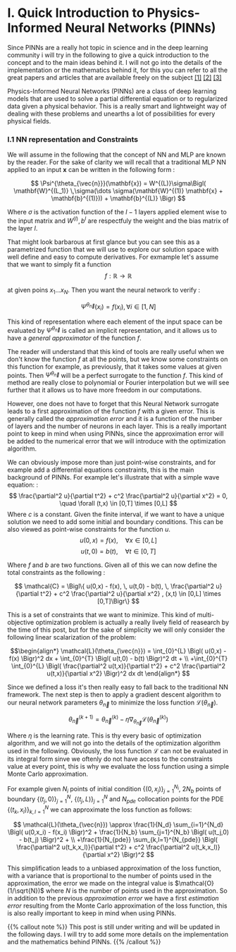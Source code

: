 # I. Quick Introduction to Physics-Informed Neural Networks (PINNs)

Since PINNs are a really hot topic in science and in the deep learning community i will try in the following to give a quick introduction to the concept and to the main ideas behind it. I will not go into the details of the implementation or the mathematics behind it, for this you can refer to all the great papers and articles that are available freely on the subject [[1]](https://arxiv.org/abs/2005.04593) [[2]](https://arxiv.org/abs/2005.04593)
[[3]](https://arxiv.org/abs/2007.06007)

Physics-Informed Neural Networks (PINNs) are a class of deep learning models that are used to solve a partial differential equation or to regularized data given a physical behavior. This is a really smart and lightweight way of dealing with these problems and unearths a lot of possibilities for every physical fields.

### I.1  NN representation and Constraints
We will assume in the following that the concept of NN and MLP are known by the reader. For the sake of clarity we will recall that a traditional MLP NN applied to an input $\mathbf{x}$  can be written in the following form :

$$
	\Psi^{\theta_{\vec{n}}}(\mathbf{x})
	=
	W^{(L)}\sigma\Bigl(
	\mathbf{W}^{(L_1)} \,\sigma(\dots \sigma(\mathbf{W}^{(1)} \mathbf{x} + \mathbf{b}^{(1)})) + \mathbf{b}^{(L)}
	\Bigr)
$$

Where $\sigma$ is the activation function of the $l-1$ layers applied element wise to the input matrix and $W^{(l)}, \, b^{l}$ are respectfuly the weight and the bias matrix of the layer $l$.

That might look barbarous at first glance but you can see this as a parametrized function that we will use to explore our solution space with well define and easy to compute derivatives. For exmample let's assume that we want to simply fit a function
$$f : \mathbb{R} \to \mathbb{R}$$

at  given poins $x_1 \dots x_N$. Then you want the neural network to verify :

$$ \Psi^{\theta_{\vec{n}}}(x_i) = f(x_i), \, \forall i \in [1,N]$$

This kind of representation where each element of the input space can be evaluated by $\Psi^{\theta_{\vec{n}}}$ is called an implicit representation, and it allows us to have a *general approximator* of the function $f$.

The reader will understand that this kind of tools are really useful when we don't know the function $f$ at all the points, but we know some constraints on this function for example, as previously, that it takes some values at given points. Then $\Psi^{\theta_{\vec{n}}}$ will be a perfect surrogate to the function $f$. This kind of method are really close to polynomial or Fourier interpolation but we will see further that it allows us to have more freedom in our computations.

However, one does not have to forget that this Neural Network surrogate leads to a first approximation of the function $f$ with a given error. This is generally called the *approximation error* and it is a function of the number of layers and the number of neurons in each layer. This is a really important point to keep in mind when using PINNs, since the approximation error will be added to the numerical error that we will introduce with the optimization algorithm.

We can obviously impose more than just point-wise constraints, and for example add a differential equations constraints, this is the main background of PINNs. For example let's illustrate that with a simple wave equation: :
$$
	\frac{\partial^2 u}{\partial t^2} + c^2 \frac{\partial^2 u}{\partial x^2} = 0, \quad \forall (t,x) \in [0,T] \times [0,L]
$$
Where $c$ is a constant. Given the finite interval, if we want to have a unique solution we need to add some initial and boundary conditions. This can be also viewed as point-wise constraints for the function $u$.
$$
	u(0,x) = f(x), \quad \forall x \in [0,L]
$$
$$
	u(t,0) = b(t), \quad \forall t \in [0,T]
$$

Where $f$ and $b$ are two functions. Given all of this we can now define the total constraints as the following :

$$
	\mathcal{C} = \Bigl\{ u(0,x) - f(x), \, u(t,0) - b(t), \, \frac{\partial^2 u}{\partial t^2} + c^2 \frac{\partial^2 u}{\partial x^2} , (x,t) \in [0,L] \times [0,T]\Bigr\}
$$

This is a set of constraints that we want to minimize. This kind of multi-objective optimization problem is actually a really lively field of reasearch by the time of this post, but for the sake of simplicity we will only consider the following linear scalarization of the problem:

$$\begin{align*}
	\mathcal{L}(\theta_{\vec{n}}) = \int_{0}^{L} \Bigl( u(0,x) - f(x) \Bigr)^2 dx + \int_{0}^{T} \Bigl( u(t,0) - b(t) \Bigr)^2 dt + \\
	+\int_{0}^{T} \int_{0}^{L} \Bigl( \frac{\partial^2 u(t,x)}{\partial t^2} + c^2 \frac{\partial^2 u(t,x)}{\partial x^2} \Bigr)^2 dx dt
\end{align*}
$$

Since we defined a loss it's then really easy to fall back to the traditional NN framework.  The next step is then to apply a gradient descent algorithm to our neural network parameters $\theta_{\vec{n}}$ to minimize the loss function $\mathcal{L}(\theta_{\vec{n}})$.

$$
	\theta_{\vec{n}}^{(k+1)} = \theta_{\vec{n}}^{(k)} - \eta \nabla_{\theta_{\vec{n}}} \mathcal{L}(\theta_{\vec{n}}^{(k)})
$$

Where $\eta$ is the learning rate. This is thy every basic of optimization algorithm, and we will not go into the details of the optimization algorithm used in the following. Obviously, the loss function $\mathcal{L}$ can not be evaluated in its integral form sinve we oftenly do not have access to the constraints value at every  point, this is why we evaluate the loss function using a simple Monte Carlo approximation.

For example given $N_i$ points of initial condition $\{(0, x_j)\}_{j=1}^{N_i}$, $2N_b$ points of boundary $\{(t_j, 0)\}_{j=1}^N$,  $\{(t_j, L)\}_{j=1}^N$ and $N_{pde}$ collocation points for the PDE $\{(t_k,x_l)\}_{k,l=1}^N$ we can approximate the loss function as follows:

$$
	\mathcal{L}(\theta_{\vec{n}}) \approx \frac{1}{N_d} \sum_{i=1}^{N_d} \Bigl( u(0,x_i) - f(x_i) \Bigr)^2 + \frac{1}{N_b} \sum_{j=1}^{N_b} \Bigl( u(t_j,0) - b(t_j) \Bigr)^2 + \\
	+\frac{1}{N_{pde}} \sum_{k,l=1}^{N_{pde}} \Bigl( \frac{\partial^2 u(t_k,x_l)}{\partial t^2} + c^2 \frac{\partial^2 u(t_k,x_l)}{\partial x^2} \Bigr)^2
$$

This simplification leads to a unbiased approximation of the loss function, with a variance that is proportional to the number of points used in the approximation, the error we made on the integral value is $\mathcal{O}(1/\sqrt{N})$ where $N$ is the number of points used in the approximation. So in addition to the previous *approximation error* we have a first *estimation error* resulting from the Monte Carlo approximation of the loss function, this is also really important to keep in mind when using PINNs.


{{% callout note %}}
      This post is still under writing and will be updated in the following days. I will try to add some more details on the implementation and the mathematics behind PINNs.
{{% /callout %}}
